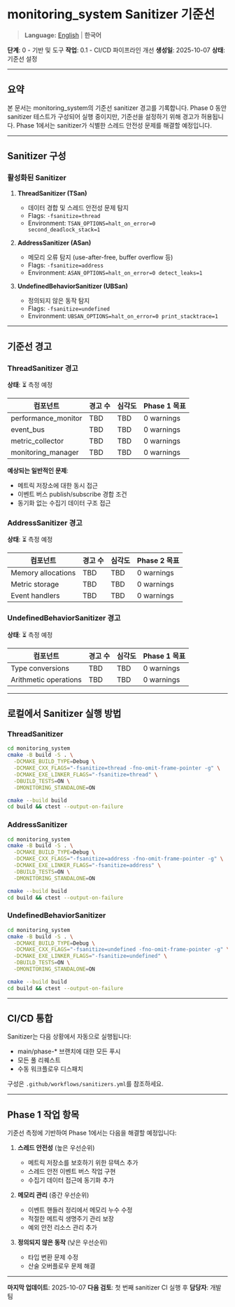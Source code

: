 # monitoring_system Sanitizer 기준선

> **Language:** [English](SANITIZER_BASELINE.md) | **한국어**

**단계**: 0 - 기반 및 도구
**작업**: 0.1 - CI/CD 파이프라인 개선
**생성일**: 2025-10-07
**상태**: 기준선 설정

---

## 요약

본 문서는 monitoring_system의 기준선 sanitizer 경고를 기록합니다. Phase 0 동안 sanitizer 테스트가 구성되어 실행 중이지만, 기준선을 설정하기 위해 경고가 허용됩니다. Phase 1에서는 sanitizer가 식별한 스레드 안전성 문제를 해결할 예정입니다.

---

## Sanitizer 구성

### 활성화된 Sanitizer

1. **ThreadSanitizer (TSan)**
   - 데이터 경합 및 스레드 안전성 문제 탐지
   - Flags: `-fsanitize=thread`
   - Environment: `TSAN_OPTIONS=halt_on_error=0 second_deadlock_stack=1`

2. **AddressSanitizer (ASan)**
   - 메모리 오류 탐지 (use-after-free, buffer overflow 등)
   - Flags: `-fsanitize=address`
   - Environment: `ASAN_OPTIONS=halt_on_error=0 detect_leaks=1`

3. **UndefinedBehaviorSanitizer (UBSan)**
   - 정의되지 않은 동작 탐지
   - Flags: `-fsanitize=undefined`
   - Environment: `UBSAN_OPTIONS=halt_on_error=0 print_stacktrace=1`

---

## 기준선 경고

### ThreadSanitizer 경고

**상태**: ⏳ 측정 예정

| 컴포넌트 | 경고 수 | 심각도 | Phase 1 목표 |
|-----------|---------|--------|---------------|
| performance_monitor | TBD | TBD | 0 warnings |
| event_bus | TBD | TBD | 0 warnings |
| metric_collector | TBD | TBD | 0 warnings |
| monitoring_manager | TBD | TBD | 0 warnings |

**예상되는 일반적인 문제**:
- 메트릭 저장소에 대한 동시 접근
- 이벤트 버스 publish/subscribe 경합 조건
- 동기화 없는 수집기 데이터 구조 접근

### AddressSanitizer 경고

**상태**: ⏳ 측정 예정

| 컴포넌트 | 경고 수 | 심각도 | Phase 2 목표 |
|-----------|---------|--------|---------------|
| Memory allocations | TBD | TBD | 0 warnings |
| Metric storage | TBD | TBD | 0 warnings |
| Event handlers | TBD | TBD | 0 warnings |

### UndefinedBehaviorSanitizer 경고

**상태**: ⏳ 측정 예정

| 컴포넌트 | 경고 수 | 심각도 | Phase 1 목표 |
|-----------|---------|--------|---------------|
| Type conversions | TBD | TBD | 0 warnings |
| Arithmetic operations | TBD | TBD | 0 warnings |

---

## 로컬에서 Sanitizer 실행 방법

### ThreadSanitizer

```bash
cd monitoring_system
cmake -B build -S . \
  -DCMAKE_BUILD_TYPE=Debug \
  -DCMAKE_CXX_FLAGS="-fsanitize=thread -fno-omit-frame-pointer -g" \
  -DCMAKE_EXE_LINKER_FLAGS="-fsanitize=thread" \
  -DBUILD_TESTS=ON \
  -DMONITORING_STANDALONE=ON

cmake --build build
cd build && ctest --output-on-failure
```

### AddressSanitizer

```bash
cd monitoring_system
cmake -B build -S . \
  -DCMAKE_BUILD_TYPE=Debug \
  -DCMAKE_CXX_FLAGS="-fsanitize=address -fno-omit-frame-pointer -g" \
  -DCMAKE_EXE_LINKER_FLAGS="-fsanitize=address" \
  -DBUILD_TESTS=ON \
  -DMONITORING_STANDALONE=ON

cmake --build build
cd build && ctest --output-on-failure
```

### UndefinedBehaviorSanitizer

```bash
cd monitoring_system
cmake -B build -S . \
  -DCMAKE_BUILD_TYPE=Debug \
  -DCMAKE_CXX_FLAGS="-fsanitize=undefined -fno-omit-frame-pointer -g" \
  -DCMAKE_EXE_LINKER_FLAGS="-fsanitize=undefined" \
  -DBUILD_TESTS=ON \
  -DMONITORING_STANDALONE=ON

cmake --build build
cd build && ctest --output-on-failure
```

---

## CI/CD 통합

Sanitizer는 다음 상황에서 자동으로 실행됩니다:
- main/phase-* 브랜치에 대한 모든 푸시
- 모든 풀 리퀘스트
- 수동 워크플로우 디스패치

구성은 `.github/workflows/sanitizers.yml`를 참조하세요.

---

## Phase 1 작업 항목

기준선 측정에 기반하여 Phase 1에서는 다음을 해결할 예정입니다:

1. **스레드 안전성** (높은 우선순위)
   - 메트릭 저장소를 보호하기 위한 뮤텍스 추가
   - 스레드 안전 이벤트 버스 작업 구현
   - 수집기 데이터 접근에 동기화 추가

2. **메모리 관리** (중간 우선순위)
   - 이벤트 핸들러 정리에서 메모리 누수 수정
   - 적절한 메트릭 생명주기 관리 보장
   - 예외 안전 리소스 관리 추가

3. **정의되지 않은 동작** (낮은 우선순위)
   - 타입 변환 문제 수정
   - 산술 오버플로우 문제 해결

---

**마지막 업데이트**: 2025-10-07
**다음 검토**: 첫 번째 sanitizer CI 실행 후
**담당자**: 개발 팀
